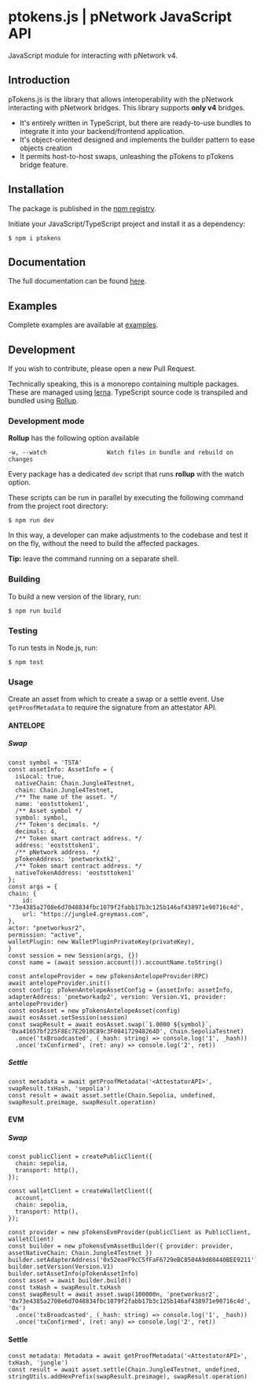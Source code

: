 # ptokens.js | pNetwork JavaScript API

JavaScript module for interacting with pNetwork v4.

## Introduction
pTokens.js is the library that allows interoperability with the pNetwork interacting with pNetwork bridges.
This library supports **only v4** bridges.

- It's entirely written in TypeScript, but there are ready-to-use bundles to integrate it into your backend/frontend application.
- It's object-oriented designed and implements the builder pattern to ease objects creation
- It permits host-to-host swaps, unleashing the pTokens to pTokens bridge feature.

## Installation
The package is published in the [npm registry](https://www.npmjs.com/package/ptokens).

Initiate your JavaScript/TypeScript project and install it as a dependency:

```shell
$ npm i ptokens
```

## Documentation

The full documentation can be found [here](https://pnetwork-association.github.io/ptokens.js/).

## Examples

Complete examples are available at [examples](https://github.com/pnetwork-association/ptokens.js/tree/master/examples).

## Development

If you wish to contribute, please open a new Pull Request.

Technically speaking, this is a monorepo containing multiple packages. These are managed using [lerna](https://github.com/lerna/lerna). TypeScript source code is transpiled and bundled using [Rollup](https://rollupjs.org/guide/en/).

### Development mode

**Rollup** has the following option available

```
-w, --watch                 Watch files in bundle and rebuild on changes
```

Every package has a dedicated `dev` script that runs **rollup** with the watch option.

These scripts can be run in parallel by executing the following command from the project root directory:

```shell
$ npm run dev
```

In this way, a developer can make adjustments to the codebase and test it on the fly, without the need to build the affected packages.

**Tip:** leave the command running on a separate shell.

### Building

To build a new version of the library, run:

```shell
$ npm run build
```

### Testing
To run tests in Node.js, run:

```shell
$ npm test
```

### Usage
Create an asset from which to create a swap or a settle event.
Use `getProofMetadata` to require the signature from an attestator API.

#### ANTELOPE
##### Swap

```
const symbol = 'TSTA'
const assetInfo: AssetInfo = {
  isLocal: true,
  nativeChain: Chain.Jungle4Testnet,
  chain: Chain.Jungle4Testnet,
  /** The name of the asset. */
  name: 'eoststtoken1',
  /** Asset symbol */
  symbol: symbol,
  /** Token's decimals. */
  decimals: 4,
  /** Token smart contract address. */
  address: 'eoststtoken1',
  /** pNetwork address. */
  pTokenAddress: 'pnetworkxtk2',
  /** Token smart contract address. */
  nativeTokenAddress: 'eoststtoken1'
};
const args = {
chain: {
    id: "73e4385a2708e6d7048834fbc1079f2fabb17b3c125b146af438971e90716c4d",
    url: "https://jungle4.greymass.com",
},
actor: "pnetworkusr2",
permission: "active",
walletPlugin: new WalletPluginPrivateKey(privateKey),
}
const session = new Session(args, {})
const name = (await session.account()).accountName.toString()

const antelopeProvider = new pTokensAntelopeProvider(RPC)
await antelopeProvider.init()
const config: pTokenAntelopeAssetConfig = {assetInfo: assetInfo, adapterAddress: 'pnetworkadp2', version: Version.V1, provider: antelopeProvider}
const eosAsset = new pTokensAntelopeAsset(config)
await eosAsset.setSession(session)
const swapResult = await eosAsset.swap(`1.0000 ${symbol}`, '0xa41657bf225F8Ec7E2010C89c3F084172948264D', Chain.SepoliaTestnet)
  .once('txBroadcasted', (_hash: string) => console.log('1', _hash))
  .once('txConfirmed', (ret: any) => console.log('2', ret))
```

##### Settle
```
const metadata = await getProofMetadata('<AttestatorAPI>', swapResult.txHash, 'sepolia')
const result = await asset.settle(Chain.Sepolia, undefined, swapResult.preimage, swapResult.operation)
```

#### EVM
##### Swap
```
const publicClient = createPublicClient({
  chain: sepolia,
  transport: http(),
});

const walletClient = createWalletClient({
  account,
  chain: sepolia,
  transport: http(),
});

const provider = new pTokensEvmProvider(publicClient as PublicClient, walletClient)
const builder = new pTokensEvmAssetBuilder({ provider: provider, assetNativeChain: Chain.Jungle4Testnet })
builder.setAdapterAddress('0x52eaeF9cC5fFaF6729eBC8504A9d80440BEE9211')
builder.setVersion(Version.V1)
builder.setAssetInfo(pTokenAssetInfo)
const asset = await builder.build()
const txHash = swapResult.txHash
const swapResult = await asset.swap(100000n, 'pnetworkusr2', '0x73e4385a2708e6d7048834fbc1079f2fabb17b3c125b146af438971e90716c4d', '0x')
  .once('txBroadcasted', (_hash: string) => console.log('1', _hash))
  .once('txConfirmed', (ret: any) => console.log('2', ret))
```
#### Settle
```
const metadata: Metadata = await getProofMetadata('<AttestatorAPI>', txHash, 'jungle')
const result = await asset.settle(Chain.Jungle4Testnet, undefined, stringUtils.addHexPrefix(swapResult.preimage), swapResult.operation)
```
